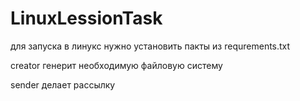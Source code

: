# LinuxLessionTask

для запуска в линукс нужно установить пакты из requrements.txt

creator генерит необходимую файловую систему

sender делает рассылку
